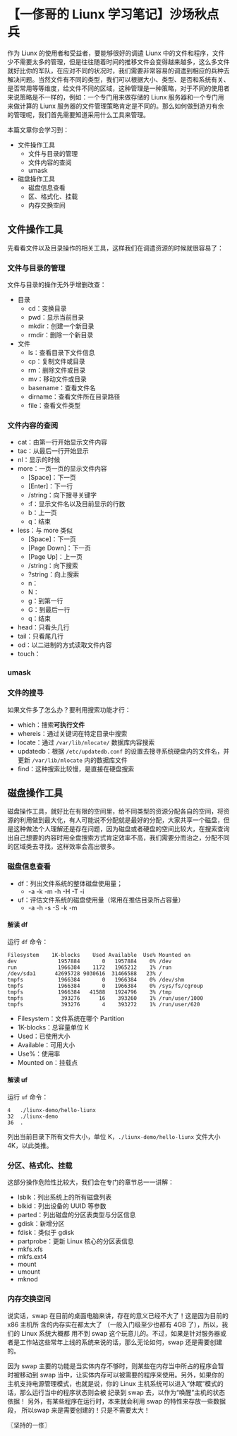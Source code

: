 # 【一俢哥的 Liunx 学习笔记】沙场秋点兵
作为 Liunx 的使用者和受益者，要能够很好的调遣 Liunx 中的文件和程序，文件少不需要太多的管理，但是往往随着时间的推移文件会变得越来越多，这么多文件就好比你的军队，在应对不同的状况时，我们需要非常容易的调遣到相应的兵种去解决问题。当然文件有不同的类型，我们可以根据大小、类型、是否和系统有关、是否常用等等维度，给文件不同的区域，这种管理是一种策略，对于不同的使用者来说策略是不一样的，例如：一个专门用来做存储的 Liunx 服务器和一个专门用来做计算的 Liunx 服务器的文件管理策略肯定是不同的。那么如何做到游刃有余的管理呢，我们首先需要知道采用什么工具来管理。

本篇文章你会学习到：
* 文件操作工具
    * 文件与目录的管理
    * 文件内容的查阅
    * umask
* 磁盘操作工具
    * 磁盘信息查看
    * 区、格式化、挂载
    * 内存交换空间

## 文件操作工具
先看看文件以及目录操作的相关工具，这样我们在调遣资源的时候就很容易了：

### 文件与目录的管理
文件与目录的操作无外乎增删改查：

* 目录
    * cd：变换目录
    * pwd：显示当前目录
    * mkdir：创建一个新目录
    * rmdir：删除一个新目录
* 文件
    * ls：查看目录下文件信息
    * cp：复制文件或目录
    * rm：删除文件或目录
    * mv：移动文件或目录
    * basename：查看文件名
    * dirname：查看文件所在目录路径
    * file：查看文件类型

### 文件内容的查阅

* cat：由第一行开始显示文件内容
* tac：从最后一行开始显示
* nl：显示的时候
* more：一页一页的显示文件内容 
    * [Space]：下一页
    * [Enter]：下一行
    * /string：向下搜寻关键字
    * :f：显示文件名以及目前显示的行数
    * b：上一页
    * q：结束
* less：与 more 类似
    * [Space]：下一页
    * [Page Down]：下一页
    * [Page Up]：上一页
    * /string：向下搜索
    * ?string：向上搜索
    * n：
    * N：
    * g：到第一行
    * G：到最后一行
    * q：结束
* head：只看头几行 
* tail：只看尾几行 
* od：以二进制的方式读取文件内容
* touch：

### umask

### 文件的搜寻
如果文件多了怎么办？要利用搜索功能才行：

* which：搜索**可执行文件**
* whereis：通过关键词在特定目录中搜索
* locate：通过 `/var/lib/mlocate/` 数据库内容搜索
* updatedb：根据 `/etc/updatedb.conf` 的设置去搜寻系统硬盘内的文件名，并更新 `/var/lib/mlocate` 内的数据库文件
* find：这种搜索比较慢，是直接在硬盘搜索

## 磁盘操作工具
磁盘操作工具，就好比在有限的空间里，给不同类型的资源分配各自的空间，将资源的利用做到最大化，有人可能说不分配就是最好的分配，大家共享一个磁盘，但是这种做法个人理解还是存在问题，因为磁盘或者硬盘的空间比较大，在搜索查询出自己想要的内容时用全盘搜索方式肯定效率不高，我们需要分而治之，分配不同的区域类去寻找，这样效率会高出很多。

### 磁盘信息查看

* df：列出文件系统的整体磁盘使用量；
    * -a -k -m -h -H -T -i
* uf：评估文件系统的磁盘使用量（常用在推估目录所占容量）
    * -a -h -s -S -k -m

#### 解读 df
运行 `df` 命令：

```
Filesystem    1K-blocks    Used Available  Use% Mounted on
dev             1957884       0   1957884    0% /dev
run             1966384    1172   1965212    1% /run
/dev/sda1      42695728 9030616  31466588   23% /
tmpfs           1966384       0   1966384    0% /dev/shm
tmpfs           1966384       0   1966384    0% /sys/fs/cgroup
tmpfs           1966384   41588   1924796    3% /tmp
tmpfs            393276      16    393260    1% /run/user/1000
tmpfs            393276       4    393272    1% /run/user/620
```

* Filesystem：文件系统在哪个 Partition
* 1K-blocks：总容量单位 K
* Used：已使用大小
* Available：可用大小
* Use%：使用率
* Mounted on：挂载点

#### 解读 uf
运行 `uf` 命令：

```
4	./liunx-demo/hello-liunx
32	./liunx-demo
36	.
```

列出当前目录下所有文件大小，单位 K，`./liunx-demo/hello-liunx` 文件大小 4K，以此类推。

### 分区、格式化、挂载
这部分操作危险性比较大，我们会在专门的章节总一一讲解：

* lsblk：列出系统上的所有磁盘列表
* blkid：列出设备的 UUID 等参数
* parted：列出磁盘的分区表类型与分区信息
* gdisk：新增分区
* fdisk：类似于 gdisk
* partprobe：更新 Linux 核心的分区表信息
* mkfs.xfs
* mkfs.ext4
* mount
* umount
* mknod

### 内存交换空间
说实话，swap 在目前的桌面电脑来讲，存在的意义已经不大了！这是因为目前的 x86 主机所 含的内存实在都太大了 （一般入门级至少也都有 4GB 了），所以，我们的 Linux 系统大概都 用不到 swap 这个玩意儿的。不过，如果是针对服务器或者是工作站这些常年上线的系统来说的话，那么无论如何，swap 还是需要创建的。

因为 swap 主要的功能是当实体内存不够时，则某些在内存当中所占的程序会暂时被移动到 swap 当中，让实体内存可以被需要的程序来使用。另外，如果你的主机支持电源管理模式，也就是说，你的 Linux 主机系统可以进入“休眠”模式的话，那么运行当中的程序状态则会被 纪录到 swap 去，以作为“唤醒”主机的状态依据！ 另外，有某些程序在运行时，本来就会利用 swap 的特性来存放一些数据段， 所以swap 来是需要创建的！只是不需要太大！

〖坚持的一俢〗